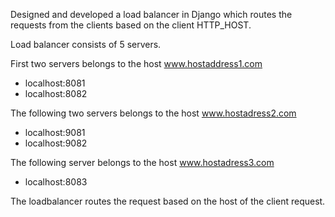 Designed and developed a load balancer in Django which routes the requests from the clients based on the client HTTP_HOST.

Load balancer consists of 5 servers.

First two servers belongs to the host www.hostaddress1.com
- localhost:8081
- localhost:8082

The following two servers belongs to the host www.hostadress2.com
- localhost:9081
- localhost:9082

The following server belongs to the host www.hostadress3.com
- localhost:8083

The loadbalancer routes the request based on the host of the client request.
